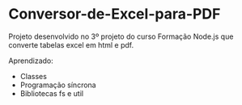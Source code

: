 # Conversor-de-Excel-para-PDF
Projeto desenvolvido no 3º projeto do curso Formação Node.js que converte tabelas excel em html e pdf.

Aprendizado:
- Classes 
- Programação síncrona
- Bibliotecas fs e util
